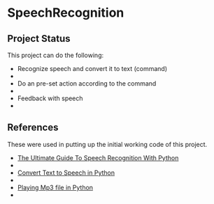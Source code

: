 # SpeechRecognition

<h2>Project Status</h2>
<p>This project can do the following:</p>
<ul>
    <li>Recognize speech and convert it to text (command)<li>
    <li>Do an pre-set action according to the command<li>
    <li>Feedback with speech<li>
</ul>

<h2>References</h2>
<p>These were used in putting up the initial working code of this project.</p>

<ul>
    <li><a href="https://realpython.com/python-speech-recognition/#installing-speechrecognition">The Ultimate Guide To Speech Recognition With Python</a><li>
    <li><a href="https://www.geeksforgeeks.org/convert-text-speech-python/">Convert Text to Speech in Python</a><li>
    <li><a href="https://stackoverflow.com/questions/39818922/errno-13-permission-denied-file-mp3-python">Playing Mp3 file in Python</a><li>
</ul>




